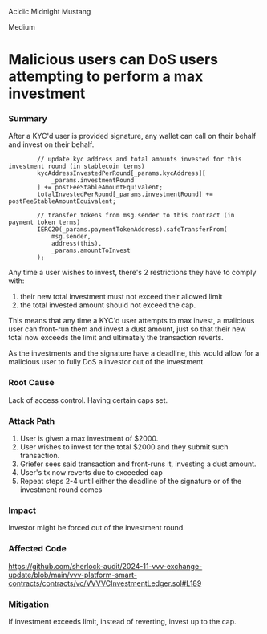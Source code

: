 Acidic Midnight Mustang

Medium

# Malicious users can DoS users attempting to perform a max investment

### Summary
After a KYC'd user is provided signature, any wallet can call on their behalf and invest on their behalf.

```solidity
        // update kyc address and total amounts invested for this investment round (in stablecoin terms)
        kycAddressInvestedPerRound[_params.kycAddress][
            _params.investmentRound
        ] += postFeeStableAmountEquivalent;
        totalInvestedPerRound[_params.investmentRound] += postFeeStableAmountEquivalent;

        // transfer tokens from msg.sender to this contract (in payment token terms)
        IERC20(_params.paymentTokenAddress).safeTransferFrom(
            msg.sender,
            address(this),
            _params.amountToInvest
        );
```

Any time a user wishes to invest, there's 2 restrictions they have to comply with:
1. their new total investment must not exceed their allowed limit 
2. the total invested amount should not exceed the cap. 

This means that any time a KYC'd user attempts to max invest, a malicious user can front-run them and invest a dust amount, just so that their new total now exceeds the limit and ultimately the transaction reverts.

As the investments and the signature have a deadline, this would allow for a malicious user to fully DoS a investor out of the investment. 

### Root Cause

Lack of access control. Having certain caps set.


### Attack Path

1. User is given a max investment of $2000.
2. User wishes to invest for the total $2000 and they submit such transaction.
3. Griefer sees said transaction and front-runs it, investing a dust amount.
4. User's tx now reverts due to exceeded cap
5. Repeat steps 2-4 until either the deadline of the signature or of the investment round comes



### Impact
Investor might be forced out of the investment round.

### Affected Code 
https://github.com/sherlock-audit/2024-11-vvv-exchange-update/blob/main/vvv-platform-smart-contracts/contracts/vc/VVVVCInvestmentLedger.sol#L189

### Mitigation

If investment exceeds limit, instead of reverting, invest up to the cap.
